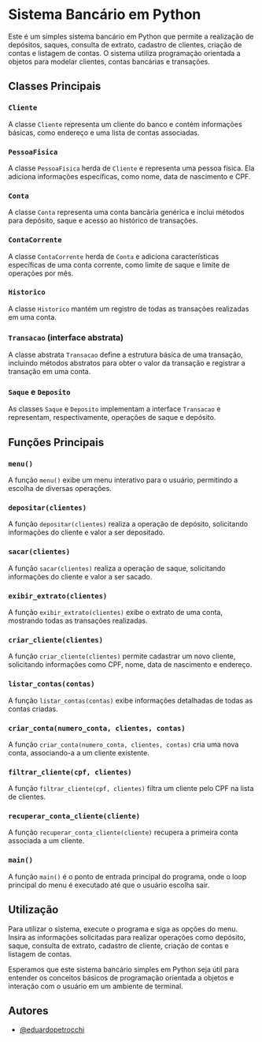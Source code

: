 # Sistema Bancário em Python

Este é um simples sistema bancário em Python que permite a realização de depósitos, saques, consulta de extrato, cadastro de clientes, criação de contas e listagem de contas. O sistema utiliza programação orientada a objetos para modelar clientes, contas bancárias e transações.

## Classes Principais

### `Cliente`

A classe `Cliente` representa um cliente do banco e contém informações básicas, como endereço e uma lista de contas associadas.

### `PessoaFisica`

A classe `PessoaFisica` herda de `Cliente` e representa uma pessoa física. Ela adiciona informações específicas, como nome, data de nascimento e CPF.

### `Conta`

A classe `Conta` representa uma conta bancária genérica e inclui métodos para depósito, saque e acesso ao histórico de transações.

### `ContaCorrente`

A classe `ContaCorrente` herda de `Conta` e adiciona características específicas de uma conta corrente, como limite de saque e limite de operações por mês.

### `Historico`

A classe `Historico` mantém um registro de todas as transações realizadas em uma conta.

### `Transacao` (interface abstrata)

A classe abstrata `Transacao` define a estrutura básica de uma transação, incluindo métodos abstratos para obter o valor da transação e registrar a transação em uma conta.

### `Saque` e `Deposito`

As classes `Saque` e `Deposito` implementam a interface `Transacao` e representam, respectivamente, operações de saque e depósito.

## Funções Principais

### `menu()`

A função `menu()` exibe um menu interativo para o usuário, permitindo a escolha de diversas operações.

### `depositar(clientes)`

A função `depositar(clientes)` realiza a operação de depósito, solicitando informações do cliente e valor a ser depositado.

### `sacar(clientes)`

A função `sacar(clientes)` realiza a operação de saque, solicitando informações do cliente e valor a ser sacado.

### `exibir_extrato(clientes)`

A função `exibir_extrato(clientes)` exibe o extrato de uma conta, mostrando todas as transações realizadas.

### `criar_cliente(clientes)`

A função `criar_cliente(clientes)` permite cadastrar um novo cliente, solicitando informações como CPF, nome, data de nascimento e endereço.

### `listar_contas(contas)`

A função `listar_contas(contas)` exibe informações detalhadas de todas as contas criadas.

### `criar_conta(numero_conta, clientes, contas)`

A função `criar_conta(numero_conta, clientes, contas)` cria uma nova conta, associando-a a um cliente existente.

### `filtrar_cliente(cpf, clientes)`

A função `filtrar_cliente(cpf, clientes)` filtra um cliente pelo CPF na lista de clientes.

### `recuperar_conta_cliente(cliente)`

A função `recuperar_conta_cliente(cliente)` recupera a primeira conta associada a um cliente.

### `main()`

A função `main()` é o ponto de entrada principal do programa, onde o loop principal do menu é executado até que o usuário escolha sair.

## Utilização

Para utilizar o sistema, execute o programa e siga as opções do menu. Insira as informações solicitadas para realizar operações como depósito, saque, consulta de extrato, cadastro de cliente, criação de contas e listagem de contas.

Esperamos que este sistema bancário simples em Python seja útil para entender os conceitos básicos de programação orientada a objetos e interação com o usuário em um ambiente de terminal.
## Autores

- [@eduardopetrocchi](https://www.github.com/eduardopetrocchi)

